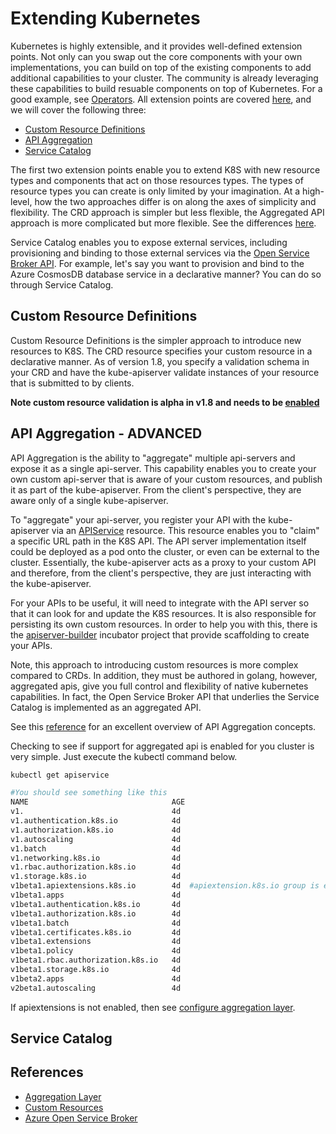 # Extending Kubernetes #

Kubernetes is highly extensible, and it provides well-defined extension points. Not only can you swap out the core components with your own implementations, you can build on top of the existing components to add additional capabilities to your cluster.  The community is already leveraging these capabilities to build resuable components on top of Kubernetes.  For a good example, see [Operators](https://coreos.com/operators/). All extension points are covered [here](https://kubernetes.io/docs/concepts/overview/extending/), and we will cover the following three:

- [Custom Resource Definitions](#markdown-header-custom-resource-definitions)
- [API Aggregation](#markdown-header-api-aggregation-advanced)
- [Service Catalog](#markdown-service-catalog) 

The first two extension points enable you to extend K8S with new resource types and components that act on those resources types.  The types of resource types you can create is only limited by your imagination.  At a high-level, how the two approaches differ is on along the axes of simplicity and flexibility.  The CRD approach is simpler but less flexible, the Aggregated API approach is more complicated but more flexible.  See the differences [here](https://www.openservicebrokerapi.org/).  

Service Catalog enables you to expose external services, including provisioning and binding to those external services via the [Open Service Broker API](https://www.openservicebrokerapi.org/).   For example, let's say you want to provision and bind to the Azure CosmosDB database service in a declarative manner?  You can do so through Service Catalog.

## Custom Resource Definitions

Custom Resource Definitions is the simpler approach to introduce new resources to K8S.  The CRD resource specifies your custom resource in a declarative manner.  As of version 1.8, you specify a validation schema in your CRD and have the kube-apiserver validate instances of your resource that is submitted to by clients.  

**Note custom resource validation is alpha in v1.8 and needs to be [enabled](https://kubernetes.io/docs/tasks/access-kubernetes-api/extend-api-custom-resource-definitions/)** 

## API Aggregation - ADVANCED

API Aggregation is the ability to "aggregate" multiple api-servers and expose it as a single api-server.  This capability enables you to create your own custom api-server that is aware of your custom resources, and publish it as part of the kube-apiserver.  From the client's perspective, they are aware only of a single kube-apiserver. 

To "aggregate" your api-server, you register your API with the kube-apiserver via an [APIService](https://kubernetes.io/docs/reference/generated/kubernetes-api/v1.9/#apiservice-v1beta1-apiregistration) resource.  This resource enables you to "claim" a specific URL path in the K8S API.  The API server implementation itself could be deployed as a pod onto the cluster, or even can be external to the cluster.  Essentially, the kube-apiserver acts as a proxy to your custom API and therefore, from the client's perspective, they are just interacting with the kube-apiserver.

For your APIs to be useful, it will need to integrate with the API server so that it can look for and update the K8S resources.  It is also responsible for persisting its own custom resources.  In order to help you with this, there is the [apiserver-builder](https://github.com/kubernetes-incubator/apiserver-builder/blob/master/README.md) incubator project that provide scaffolding to create your APIs. 

Note, this approach to introducing custom resources is more complex compared to CRDs.  In addition, they must be authored in golang, however, aggregated apis, give you full control and flexibility of native kubernetes capabilities.  In fact, the Open Service Broker API that underlies the Service Catalog is implemented as an aggregated API.

See this [reference](https://github.com/kubernetes-incubator/apiserver-builder/blob/master/docs/concepts/aggregation.md) for an excellent overview of API Aggregation concepts.

Checking to see if support for aggregated api is enabled for you cluster is very simple.  Just execute the kubectl command below.

```sh
kubectl get apiservice

#You should see something like this
NAME                                AGE
v1.                                 4d
v1.authentication.k8s.io            4d
v1.authorization.k8s.io             4d
v1.autoscaling                      4d
v1.batch                            4d
v1.networking.k8s.io                4d
v1.rbac.authorization.k8s.io        4d
v1.storage.k8s.io                   4d
v1beta1.apiextensions.k8s.io        4d  #apiextension.k8s.io group is enabled
v1beta1.apps                        4d
v1beta1.authentication.k8s.io       4d
v1beta1.authorization.k8s.io        4d
v1beta1.batch                       4d
v1beta1.certificates.k8s.io         4d
v1beta1.extensions                  4d
v1beta1.policy                      4d
v1beta1.rbac.authorization.k8s.io   4d
v1beta1.storage.k8s.io              4d
v1beta2.apps                        4d
v2beta1.autoscaling                 4d
```
If apiextensions is not enabled, then see [configure aggregation layer](https://kubernetes.io/docs/tasks/access-kubernetes-api/configure-aggregation-layer/).

## Service Catalog

## References

- [Aggregation Layer](https://kubernetes.io/docs/concepts/api-extension/apiserver-aggregation/)
- [Custom Resources](https://kubernetes.io/docs/concepts/api-extension/custom-resources/)
- [Azure Open Service Broker](https://azure.microsoft.com/en-us/blog/connect-your-applications-to-azure-with-open-service-broker-for-azure/)

